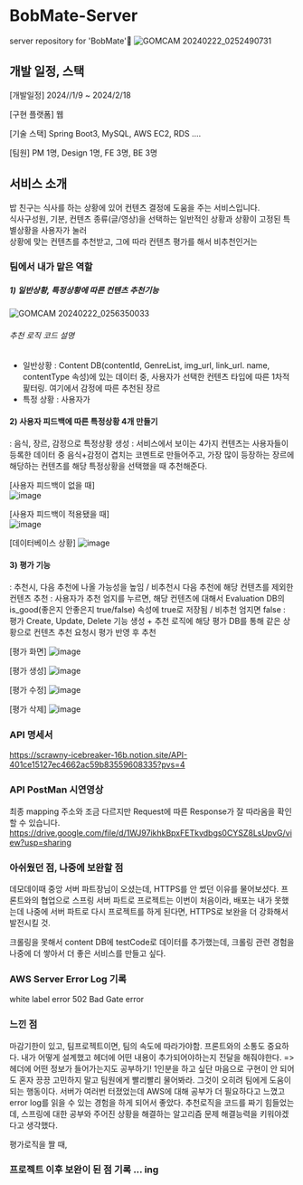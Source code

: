 # BobMate-Server
server repository for 'BobMate'🍚
![GOMCAM 20240222_0252490731](https://github.com/hwnooy/BobMate-Server/assets/93791124/a7639564-8560-47fa-96b4-3c22e44ec8ae)

## 개발 일정, 스택 
[개발일정] 2024//1/9 ~ 2024/2/18

[구현 플랫폼] 웹

[기술 스택] Spring Boot3, MySQL, AWS EC2, RDS .... 

[팀원] PM 1명, Design 1명, FE 3명, BE 3명 

## 서비스 소개
밥 친구는 식사를 하는 상황에 있어 컨텐츠 결정에 도움을 주는 서비스입니다. <br> 
식사구성원, 기분, 컨텐츠 종류(글/영상)을 선택하는 일반적인 상황과 상황이 고정된 특별상황을 사용자가 눌러 <br>
상황에 맞는 컨텐츠를 추천받고, 그에 따라 컨텐츠 평가를 해서 비추천인거는 

### 팀에서 내가 맡은 역할 
##### 1) 일반상황, 특정상황에 따른 컨텐츠 추천기능
![GOMCAM 20240222_0256350033](https://github.com/hwnooy/BobMate-Server/assets/93791124/8a397e4d-5e6f-45f3-bcd3-4404a059c6f9)

###### 추천 로직 코드 설명 
- 일반상황 
: Content DB(contentId, GenreList, img_url, link_url. name, contentType 속성)에 있는 데이터 중, 사용자가 선택한 컨텐츠 타입에 따른 
1차적 핉터링. 여기에서 감정에 따른 추천된 장르
- 특정 상황 
: 사용자가 

#### 2) 사용자 피드백에 따른 특정상황 4개 만들기
  : 음식, 장르, 감정으로 특정상황 생성
  : 서비스에서 보이는 4가지 컨텐츠는 사용자들이 등록한 데이터 중 음식+감정이 겹치는 코멘트로 만들어주고,
    가장 많이 등장하는 장르에 해당하는 컨텐츠를 해당 특정상황을 선택했을 때 추천해준다.

  [사용자 피드백이 없을 때]  
  ![image](https://github.com/hwnooy/BobMate-Server/assets/93791124/520e1d85-eb57-4f42-a1a2-ec5262935a14)

  [사용자 피드백이 적용됐을 때]  
  ![image](https://github.com/hwnooy/BobMate-Server/assets/93791124/4ffa2ebf-f894-40b4-933b-c5e5137881d9)

  [데이터베이스 상황]
  ![image](https://github.com/hwnooy/BobMate-Server/assets/93791124/69f0b8fd-6072-45b5-8e5c-9870819a23d6)


#### 3) 평가 기능 
: 추천시, 다음 추천에 나올 가능성을 높임 / 비추천시 다음 추천에 해당 컨텐츠를 제외한 컨텐츠 추천
: 사용자가 추천 엄지를 누르면, 해당 컨텐츠에 대해서 Evaluation DB의 is_good(좋은지 안좋은지 true/false) 속성에 true로 저장됨 / 비추천 엄지면 false
: 평가 Create, Update, Delete 기능 생성 + 추천 로직에 해당 평가 DB를 통해 같은 상황으로 컨텐츠 추천 요청시 평가 반영 후 추천 

[평가 화면]
![image](https://github.com/hwnooy/BobMate-Server/assets/93791124/50831adb-d875-4cb3-869f-90098fb657eb)

[평가 생성]
![image](https://github.com/hwnooy/BobMate-Server/assets/93791124/e5ca5860-e353-41cf-abaf-153df6598797)

[평가 수정]
![image](https://github.com/hwnooy/BobMate-Server/assets/93791124/43aa4f87-d9b8-49b8-bf6e-ebb213bfd557)

[평가 삭제]
![image](https://github.com/hwnooy/BobMate-Server/assets/93791124/be9bfa6e-330b-4cb2-a984-6d7346985b73)

### API 명세서 
https://scrawny-icebreaker-16b.notion.site/API-401ce15127ec4662ac59b83559608335?pvs=4 

### API PostMan 시연영상 
최종 mapping 주소와 조금 다르지만 Request에 따른 Response가 잘 따라옴을 확인할 수 있습니다. 
https://drive.google.com/file/d/1WJ97ikhkBpxFETkvdbgs0CYSZ8LsUpvG/view?usp=sharing

### 아쉬웠던 점, 나중에 보완할 점 
데모데이때 중앙 서버 파트장님이 오셨는데, HTTPS를 안 썼던 이유를 물어보셨다. 프론트와의 협업으로 스프링 서버 파트로 프로젝트는 이번이 처음이라, 배포는 내가 못했는데
나중에 서버 파트로 다시 프로젝트를 하게 된다면, HTTPS로 보완을 더 강화해서 발전시킬 것. 

크롤링을 못해서 content DB에 testCode로 데이터를 추가했는데, 크롤링 관련 경험을 나중에 더 쌓아서 더 좋은 서비스를 만들고 싶다. 

### AWS Server Error Log 기록 
white label error
502 Bad Gate error 

### 느낀 점 
마감기한이 있고, 팀프로젝트이면, 팀의 속도에 따라가야함. 프론트와의 소통도 중요하다. 내가 어떻게 설계했고 헤더에 어떤 내용이 추가되어야하는지 전달을 해줘야한다. 
=> 헤더에 어떤 정보가 들어가는지도 공부하기! 
1인분을 하고 싶단 마음으로 구현이 안 되어도 혼자 끙끙 고민하지 말고 팀원에게 빨리빨리 물어봐라. 그것이 오히려 팀에게 도움이 되는 행동이다. 
서버가 여러번 터졌었는데 AWS에 대해 공부가 더 필요하다고 느꼈고 error log를 읽을 수 있는 경험을 하게 되어서 좋았다. 
추천로직을 코드를 짜기 힘들었는데, 스프링에 대한 공부와 주어진 상황을 해결하는 알고리즘 문제 해결능력을 키워야겠다고 생각했다. 

평가로직을 짤 때, 

### 프로젝트 이후 보완이 된 점 기록 ... ing 
